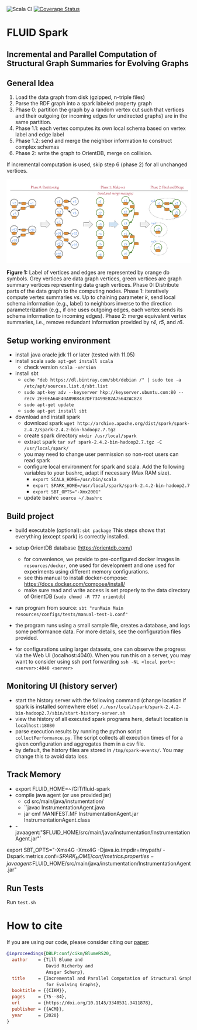 ![Scala CI](https://github.com/t-blume/fluid-spark/workflows/Scala%20CI/badge.svg)
[![Coverage Status](https://coveralls.io/repos/github/t-blume/fluid-spark/badge.svg?branch=master)](https://coveralls.io/github/t-blume/fluid-spark?branch=master)

# FLUID Spark

## Incremental and Parallel Computation of Structural Graph Summaries for Evolving Graphs

## General Idea
1. Load the data graph from disk (gzipped, n-triple files)
2. Parse the RDF graph into a spark labeled property graph
3. Phase 0: partition the graph by a random vertex cut such that vertices and their outgoing (or incoming edges for undirected graphs) are in the same partition.
4. Phase 1.1: each vertex computes its own local schema based on vertex label and edge label
5. Phase 1.2: send and merge the neighbor information to construct complex schemas
6. Phase 2: write the graph to OrientDB, merge on collision.

If incremental computation is used, skip step 6 (phase 2) for all unchanged vertices.

![images/algorithm-idea.png](images/algorithm-idea.png)

__Figure 1:__ Label of vertices and edges are represented by orange db symbols. 
Grey vertices are data graph vertices, green vertices are graph summary vertices representing data graph vertices.
Phase 0: Distribute parts of the data graph to the computing nodes. 
Phase 1: iteratively compute vertex summaries _vs_. Up to chaining parameter _k_, send local schema information (e.g., label) to neighbors inverse to the direction parameterization 
(e.g., if one uses outgoing edges, each vertex sends its schema information to incoming edges). 
Phase 2: merge equivalent vertex summaries, i.e., remove redundant information provided by _r4_, _r5_, and _r6_.



## Setup working environment
 - install java oracle jdk 11 or later (tested with 11.05)
 - install scala `sudo apt-get install scala`
    - check version `scala -version`
 - install sbt
    - `echo "deb https://dl.bintray.com/sbt/debian /" | sudo tee -a /etc/apt/sources.list.d/sbt.list`
    - `sudo apt-key adv --keyserver hkp://keyserver.ubuntu.com:80 --recv 2EE0EA64E40A89B84B2DF73499E82A75642AC823`
    - `sudo apt-get update`
    - `sudo apt-get install sbt`
 - download and install spark
    - download spark `wget http://archive.apache.org/dist/spark/spark-2.4.2/spark-2.4.2-bin-hadoop2.7.tgz`
    - create spark directory `mkdir /usr/local/spark`
    - extract spark `tar xvf spark-2.4.2-bin-hadoop2.7.tgz -C /usr/local/spark/`
    - you may need to change user permission so non-root users can read spark
    - configure local environment for spark and scala. Add the following variables to your bashrc, adapt if necessary (Max RAM size).
        - `export SCALA_HOME=/usr/bin/scala`
        - `export SPARK_HOME=/usr/local/spark/spark-2.4.2-bin-hadoop2.7`
        - `export SBT_OPTS="-Xmx200G"`
    - update bashrc `source ~/.bashrc`
        
## Build project

 - build executable (optional): `sbt package` This steps shows that everything (except spark) is correctly installed.
 - setup OrientDB database (https://orientdb.com/)
    - for convenience, we provide to pre-configured docker images in `resources/docker`, one used for development and one used for experiments using different memory configurations.
    - see this manual to install docker-compose: https://docs.docker.com/compose/install/   
    - make sure read and write access is set properly to the data directory of OrientDB (`sudo chmod -R 777 orientdb`)

 - run program from source: `sbt "runMain Main resources/configs/tests/manual-test-1.conf"`
 - the program runs using a small sample file, creates a database, and logs some performance data. For more details, see the configuration files provided.
 - for configurations using larger datasets, one can observe the progress via the Web UI (localhost:4040). When you run this on a server, you may want to consider using ssh port forwarding `ssh -NL <local port>:<server>:4040 <server>` 

## Monitoring UI (history server)

 - start the history server with the following command (change location if spark is installed somewhere else)
`/./usr/local/spark/spark-2.4.2-bin-hadoop2.7/sbin/start-history-server.sh`
 - view the history of all executed spark programs here, default location is `localhost:18080`
 - parse execution results by running the python script `collectPerformance.py`. The script collects all execution times of for a given configuration and aggregates them in a csv file. 
 - by default, the history files are stored in `/tmp/spark-events/`. You may change this to avoid data loss.

## Track Memory
 
- export FLUID_HOME=~/GIT/fluid-spark
- compile java agent (or use provided jar)
   - cd src/main/java/instumentation/
   - ``javac InstrumentationAgent.java
   - jar cmf MANIFEST.MF InstrumentationAgent.jar InstrumentationAgent.class
- -javaagent:"$FLUID_HOME/src/main/java/instumentation/InstrumentationAgent.jar"`

export SBT_OPTS="-Xms4G -Xmx4G -Djava.io.tmpdir=/mypath/ -Dspark.metrics.conf=$SPARK_HOME/conf/metrics.properties -javaagent:$FLUID_HOME/src/main/java/instumentation/InstrumentationAgent.jar"

## Run Tests
Run ``test.sh``

# How to cite

If you are using our code, please consider citing our [paper](https://doi.org/10.1145/3340531.3411878):

```bibtex
@inproceedings{DBLP:conf/cikm/BlumeRS20,
  author    = {Till Blume and
               David Richerby and
               Ansgar Scherp},
  title     = {Incremental and Parallel Computation of Structural Graph Summaries
               for Evolving Graphs},
  booktitle = {{CIKM}},
  pages     = {75--84},
  url       = {https://doi.org/10.1145/3340531.3411878},
  publisher = {{ACM}},
  year      = {2020}
}
```
